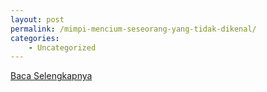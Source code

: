 ```yaml
---
layout: post
permalink: /mimpi-mencium-seseorang-yang-tidak-dikenal/
categories:
    - Uncategorized
---
```


[Baca Selengkapnya](/01)